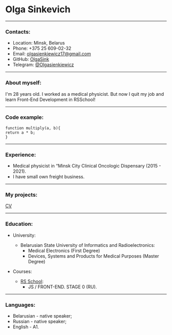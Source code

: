 # Olga Sinkevich

****
### Contacts:

* Location: Minsk, Belarus
* Phone: +375 25 609-02-32
* Email: olgasienkiewicz17@gmail.com
* GitHub: [OlgaSink](https://github.com/OlgaSink)
* Telegram: [@Olgasienkiewicz](https://t.me/Olgasienkiewicz)

****
### About myself:

I'm 28 years old. I worked as a medical physicist. But now I quit my job and learn Front-End Development in RSSchool!

****
### Code example:

```
function multiply(a, b){
return a * b;
}
```

****
### Experience:

* Medical physicist in  “Minsk City Clinical Oncologic Dispensary (2015 - 2021).
* I have small own freight business.

****
### My projects:

[CV](https://github.com/OlgaSink/rsschool-cv.git)

****
### Education:

* University: 

    *  Belarusian State University of Informatics and Radioelectronics:
        * Medical Electronics (First Degree) 
        * Devices, Systems and Products for Medical Purposes (Master Degree)

* Courses:
    * [RS School](https://rs.school/):
        * JS / FRONT-END. STAGE 0 (RU).

****
### Languages:

* Belarusian - native speaker;
* Russian - native speaker;
* English - A1.